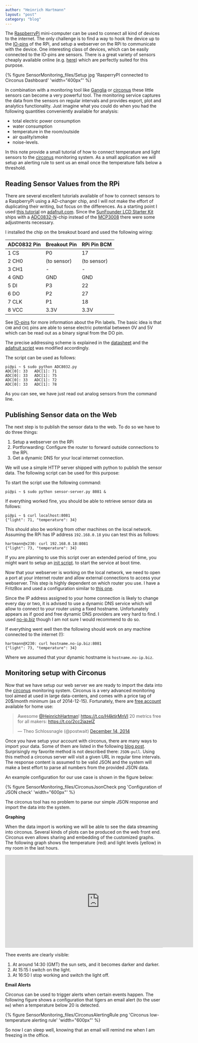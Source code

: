 ```yaml
---
author: "Heinrich Hartmann"
layout: "post"
category: "blog"
---
```


<!-- # Sensor Monitoring with RaspberryPi and Circonus -->

The [RaspberryPi](http://www.raspberrypi.org) mini-computer can be
used to connect all kind of devices to the internet. The only
challenge is to find a way to hook the device up to the
[IO-pins](/2014/11/22/Raspberry-Pi-SunFounder-GPIO-Layout.html) of the
RPi, and setup a webserver on the RPi to communicate with the device.
One interesting class of devices, which can be easily connected to the
IO-pins are sensors. There is a great variety of sensors cheaply
available online
(e.g. [here](http://www.amazon.com/s/ref=sr_nr_n_25/185-4387700-7719321?fst=as%3Aoff&rh=n%3A172282%2Ck%3ASensors&keywords=Sensors))
which are perfectly suited for this purpose.

{% figure SensorMonitoring_files/Setup jpg 'RasperryPI connected to Circonus Dashboard' 'width="400px"' %}

In combination with a monitoring tool like
[Ganglia](/2014/01/01/Monitoring-with-Ganglia.html) or
[circonus](http://circonus.com) these little sensors can become a very
powerful tool. The monitoring service captures the data from the
sensors on regular intervals and provides export, plot and analytics
functionality. Just imagine what you could do when you had the
following quantities conveniently available for analysis:

* total electric power consumption
* water consumption
* temperature in the room/outside
* air quality/smoke
* noise-levels.

In this note provide a small tutorial of how to connect temperature
and light sensors to the [circonus](http://circonus.com) monitoring
system. As a small application we will setup an alerting rule to sent
us an email once the temperature falls below a threshold.

## Reading Sensor Values from the RPi

There are several excellent tutorials available of how to connect
sensors to a RaspberryPi using a AD-changer chip, and I will not make
the effort of duplicating their writing, but focus on the differences.
As a starting point I used [this
tutorial](https://learn.adafruit.com/reading-a-analog-in-and-controlling-audio-volume-with-the-raspberry-pi)
on [adafruit.com](http://adafruit.com).  Since the [SunFounder LCD
Starter
Kit](http://www.sunfounder.com/index.php?c=show&id=21&model=LCD%20Starter%20Kit)
ships with a
[ADC0832-N](http://www.futurlec.com/ADConv/ADC0832.shtml)-chip instead
of the [MCP3008](https://www.adafruit.com/products/856) there were
some adjustments necessary.

I installed the chip on the breakout board and used the following
wiring:

| ADC0832 Pin | Breakout Pin | RPi Pin BCM |
|-------------|--------------|-------------|
| 1 CS        | P0           | 17          |
| 2 CH0       | (to sensor)  | (to sensor) |
| 3 CH1       | -            | -           |
| 4 GND       | GND          | GND         |
| 5 DI        | P3           | 22          |
| 6 DO        | P2           | 27          |
| 7 CLK       | P1           | 18          |
| 8 VCC       | 3.3V         | 3.3V        |

See [IO-pins](/2014/11/22/Raspberry-Pi-SunFounder-GPIO-Layout.html)
for more information about the Pin labels.  The basic idea is that
`CH0` and `CH1` pins are able to sense electric potential between 0V
and 5V which can be read out as a binary signal from the DO pin.

The precise addressing scheme is explained in the
[datasheet](http://www.ti.com/lit/ds/symlink/adc0831-n.pdf) and the
[adafruit script](https://gist.github.com/ladyada/3151375) was
modified accordingly.

<script src="https://gist.github.com/HeinrichHartmann/27f33798d12317575c6c.js"></script>

The script can be used as follows:

    pi@pi ~ $ sudo python ADC8032.py
    ADC[0]: 33   ADC[1]: 71
    ADC[0]: 33   ADC[1]: 75
    ADC[0]: 33   ADC[1]: 72
    ADC[0]: 33   ADC[1]: 78

As you can see, we have just read out analog sensors from the command line.

## Publishing Sensor data on the Web

The next step is to publish the sensor data to the web. To do so we
have to do three things:

1. Setup a webserver on the RPi
2. Portforwarding: Configure the router to forward outside connections to the RPi.
3. Get a dynamic DNS for your local internet connection.

We will use a simple HTTP server shipped with python to publish
the sensor data. The following script can be used for this purpose:

<script src="https://gist.github.com/HeinrichHartmann/6c9d235a594e3b5be376.js"></script>

To start the script use the following command:

    pi@pi ~ $ sudo python sensor-server.py 8081 &

If everything worked fine, you should be able to retrieve sensor
data as follows:

    pi@pi ~ $ curl localhost:8081
    {"light": 71, "temperature": 34}

This should also be working from other machines on the local network.
Assuming the RPi has IP address `192.168.0.18` you can test this
as follows:

    hartmann@x230: curl 192.168.0.18:8081
    {"light": 73, "temperature": 34}

If you are planning to use this script over an extended period of
time, you might want to setup an [init
script](http://www.stuffaboutcode.com/2012/06/raspberry-pi-run-program-at-start-up.html). to
start the service at boot time.

Now that your webserver is working on the local network, we need to
open a port at your internet router and allow external connections to
access your webserver.  This step is highly dependent on which router
you use. I have a FritzBox and used a configuration similar to [this
one](http://en.avm.de/nc/service/fritzbox/fritzbox-7390/knowledge-base/publication/sho/893_Configuring-static-port-forwarding/).

Since the IP address assigned to your home connection is likely to
change every day or two, it is advised to use a dynamic DNS service
which will allow to connect to your router using a fixed hostname.
Unfortunately appears as if good and free dynamic DNS providers are
very hard to find.  I used [no-ip.biz](http://no-ip.biz/) though I
am not sure I would recommend to do so.

If everything went well then the following should work on any
machine connected to the internet (!):

    hartmann@X230: curl hostname.no-ip.biz:8081
    {"light": 73, "temperature": 34}

Where we assumed that your dynamic hostname is `hostname.no-ip.biz`.

## Monitoring setup with Circonus

Now that we have setup our web server we are ready to import the data
into the [circonus](http://circonus.com) monitoring system. Circonus
is a very advanced monitoring tool aimed at used in large data-centers,
and comes with a price tag of 20$/month minimum (as of
2014-12-15). Fortunately, there are [free
account](https://login.circonus.com/promo) available for home use:

<blockquote class="twitter-tweet tw-align-center" lang="en"><p>Awesome <a href="https://twitter.com/HeinrichHartman">@HeinrichHartman</a>! <a href="https://t.co/H4ktjrMnVI">https://t.co/H4ktjrMnVI</a> 20 metrics free for all makers: <a href="https://t.co/2cc2jazelZ">https://t.co/2cc2jazelZ</a></p>&mdash; Theo Schlossnagle (@postwait) <a href="https://twitter.com/postwait/status/544137674316328960">December 14, 2014</a></blockquote>
<script async src="//platform.twitter.com/widgets.js" charset="utf-8"></script>

Once you have setup your account with circonus, there are many ways to
import your data. Some of them are listed in the following [blog
post](http://www.circonus.com/ways-to-collect-systems-data-in-circonus/). Surprisingly
my favorite method is not described there: `JSON-pull`. Using this
method a circonus server will visit a given URL in regular time
intervals. The response content is assumed to be valid JSON and the
system will make a best effort to parse all numbers from the provided
JSON data.

An example configuration for our use case is shown in the figure below:

{% figure SensorMonitoring_files/CirconusJsonCheck png 'Configuration of JSON check' 'width="600px"' %}

The circonus tool has no problem to parse our simple JSON response
and import the data into the system.

**Graphing**

When the data import is working we will be able to see the data
streaming into circonus. Several kinds of plots can be produced on the
web front end. Circonus even allows sharing and embedding of the
customized graphs. The following graph shows the temperature (red) and
light levels (yellow) in my room in the last hours.

<div style="border:1px solid #ccc">
<iframe height="294px" width="600px" scrolling="no" frameborder="0" src="https://share.circonus.com/embedded/graphs/0c56cd62-f8f4-4f38-8200-354af0d903bc/mGemDP"></iframe>
</div>

Thee events are clearly visible:

1. At around 14:30 (GMT) the sun sets, and it becomes darker and darker.
2. At 15:15 I switch on the light.
3. At 16:50 I stop working and switch the light off.

**Email Alerts**

Circonus can be used to trigger alerts when certain events happen. The
following figure shows a configuration that tigers an email alert (to
the user `me`) when a temperature below 20 is detected.

{% figure SensorMonitoring_files/CirconusAlertingRule png 'Circonus low-temperature alerting rule' 'width="600px"' %}

So now I can sleep well, knowing that an email will remind me when I
am freezing in the office.
